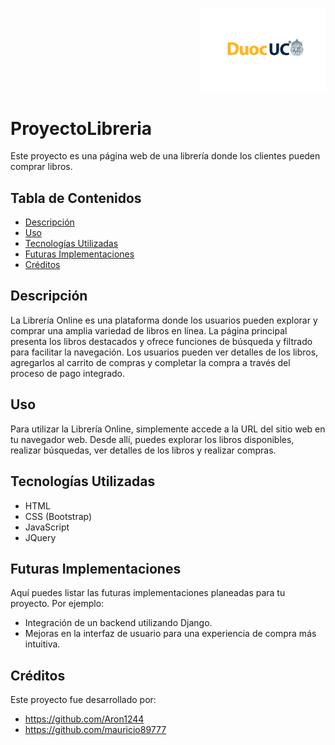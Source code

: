 <p align="right">
  <img src="assets/logo_duoc-01.jpg" alt="Logo DUOC" width="200">
</p>

# ProyectoLibreria

Este proyecto es una página web de una librería donde los clientes pueden comprar libros.

## Tabla de Contenidos
- [Descripción](#descripción)
- [Uso](#uso)
- [Tecnologías Utilizadas](#tecnologías-utilizadas)
- [Futuras Implementaciones](#futuras-implementaciones)
- [Créditos](#créditos)

## Descripción

La Librería Online es una plataforma donde los usuarios pueden explorar y comprar una amplia variedad de libros en línea. La página principal presenta los libros destacados y ofrece funciones de búsqueda y filtrado para facilitar la navegación. Los usuarios pueden ver detalles de los libros, agregarlos al carrito de compras y completar la compra a través del proceso de pago integrado.

## Uso

Para utilizar la Librería Online, simplemente accede a la URL del sitio web en tu navegador web. Desde allí, puedes explorar los libros disponibles, realizar búsquedas, ver detalles de los libros y realizar compras.

## Tecnologías Utilizadas

- HTML
- CSS (Bootstrap)
- JavaScript
- JQuery

## Futuras Implementaciones

Aquí puedes listar las futuras implementaciones planeadas para tu proyecto. Por ejemplo:

- Integración de un backend utilizando Django.
- Mejoras en la interfaz de usuario para una experiencia de compra más intuitiva.

## Créditos

Este proyecto fue desarrollado por: 
- https://github.com/Aron1244 
- https://github.com/mauricio89777

